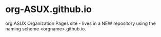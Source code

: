 # org-ASUX.github.io
org.ASUX Organization Pages site - lives in a NEW repository using the naming scheme &lt;orgname>.github.io.
